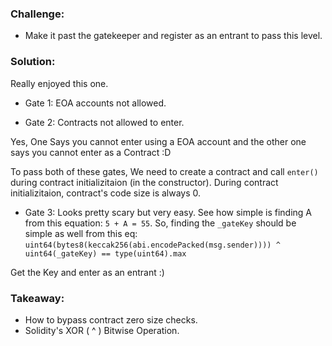 ### Challenge:
- Make it past the gatekeeper and register as an entrant to pass this level.

### Solution:
Really enjoyed this one. 

- Gate 1:
EOA accounts not allowed.

- Gate 2: 
Contracts not allowed to enter.

Yes, One Says you cannot enter using a EOA account and the other one says you cannot enter as a Contract :D

To pass both of these gates, We need to create a contract and call `enter()` during contract initializitaion (in the constructor). During contract initializitaion, contract's code size is always 0.

- Gate 3:
Looks pretty scary but very easy.
See how simple is finding A from this equation: `5 + A = 55`.
So, finding the `_gateKey` should be simple as well from this eq: `uint64(bytes8(keccak256(abi.encodePacked(msg.sender)))) ^ uint64(_gateKey) == type(uint64).max`

Get the Key and enter as an entrant :)

### Takeaway:
- How to bypass contract zero size checks.
- Solidity's XOR ( ^ ) Bitwise Operation.